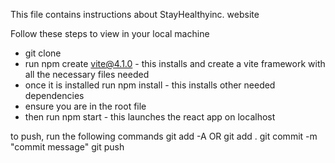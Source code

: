 This file contains instructions about StayHealthyinc. website

Follow these steps to view in your local machine
- git clone 
- run npm create vite@4.1.0 - this installs and create a vite framework with all the necessary files needed
- once it is installed run npm install - this installs other needed dependencies
- ensure you are in the root file
- then run npm start - this launches the react app on localhost

to push, run the following commands
git add -A OR git add .
git commit -m "commit message"
git push

